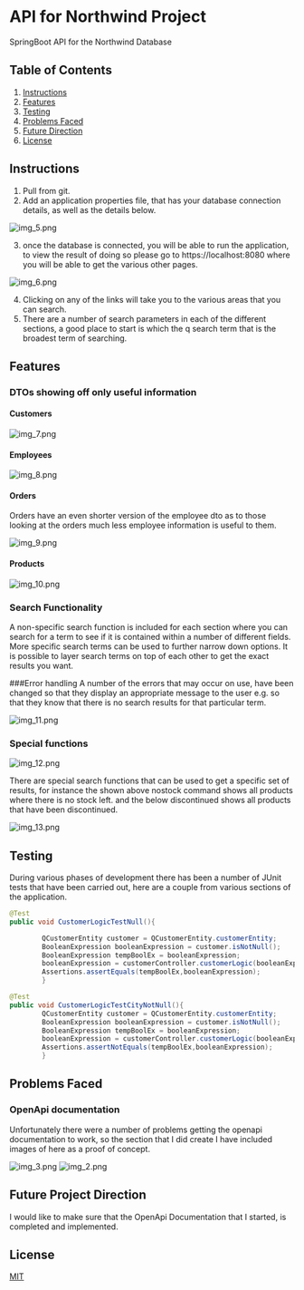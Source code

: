 # API for Northwind Project

SpringBoot API for the Northwind Database
## Table of Contents

1. [Instructions](#instructions)
2. [Features](#features)
3. [Testing](#testing)
4. [Problems Faced](#problems)
5. [Future Direction](#future)
6. [License](#license)


## Instructions<a name="instructions"><a/>
1. Pull from git.
2. Add an application properties file, that has your database connection details, as well as the details below.

![img_5.png](img_5.png)

3. once the database is connected, you will be able to run the application, to view the result of doing so please go to https://localhost:8080 where you will be able to get the various other pages.

![img_6.png](img_6.png)

4. Clicking on any of the links will take you to the various areas that you can search.
5. There are a number of search parameters in each of the different sections, a good place to start is which the q search term that is the broadest term of searching.
## Features <a name="features"><a/>
### DTOs showing off only useful information
#### Customers

![img_7.png](img_7.png)

#### Employees

![img_8.png](img_8.png)

#### Orders
Orders have an even shorter version of the employee dto as to those looking at the orders much less employee information is useful to them.

![img_9.png](img_9.png)

#### Products 

![img_10.png](img_10.png)

### Search Functionality
A non-specific search function is included for each section where you can search for a term to see if it is contained within a number of different fields.
More specific search terms can be used to further narrow down options.
It is possible to layer search terms on top of each other to get the exact results you want.

###Error handling
A number of the errors that may occur on use, have been changed so that they display an appropriate message to the user e.g. so that they know that there is no search results for that particular term.

![img_11.png](img_11.png)

### Special functions

![img_12.png](img_12.png)

There are special search functions that can be used to get a specific set of results, for instance the shown above nostock command shows all products where there is no stock left. and the below discontinued shows all products that have been discontinued.

![img_13.png](img_13.png)
## Testing <a name="testing"><a/>

During various phases of development there has been a number of JUnit tests that have been carried out, here are a couple from various sections of the application.

```java
@Test
public void CustomerLogicTestNull(){

        QCustomerEntity customer = QCustomerEntity.customerEntity;
        BooleanExpression booleanExpression = customer.isNotNull();
        BooleanExpression tempBoolEx = booleanExpression;
        booleanExpression = customerController.customerLogic(booleanExpression,customer,null,null,null,null,null);
        Assertions.assertEquals(tempBoolEx,booleanExpression);
        }

@Test
public void CustomerLogicTestCityNotNull(){
        QCustomerEntity customer = QCustomerEntity.customerEntity;
        BooleanExpression booleanExpression = customer.isNotNull();
        BooleanExpression tempBoolEx = booleanExpression;
        booleanExpression = customerController.customerLogic(booleanExpression,customer,"London",null,null,null,null);
        Assertions.assertNotEquals(tempBoolEx,booleanExpression);
        }
```

## Problems Faced<a name="problems"><a/>

### OpenApi documentation
Unfortunately there were a number of problems getting the openapi documentation to work, so the section that I did create I have included images of here as a proof of concept.

![img_3.png](img_3.png)
![img_2.png](img_2.png)

## Future Project Direction <a name="future"><a/>
I would like to make sure that the OpenApi Documentation that I started, is completed and implemented.

## License <a name="license"><a/>
[MIT](https://choosealicense.com/licenses/mit/)

